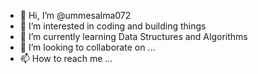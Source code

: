 - 👋 Hi, I’m @ummesalma072
- 👀 I’m interested in coding and building things
- 🌱 I’m currently learning Data Structures and Algorithms
- 💞️ I’m looking to collaborate on ...
- 📫 How to reach me ...

<!---
ummesalma072/ummesalma072 is a ✨ special ✨ repository because its `README.md` (this file) appears on your GitHub profile.
You can click the Preview link to take a look at your changes.
--->
